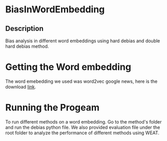 # BiasInWordEmbedding
## Description
Bias analysis in different word embeddings using hard debias and double hard debias method.
# Getting the Word embedding
The word emebedding we used was word2vec google news, here is the download [link](https://code.google.com/archive/p/word2vec/).
# Running the Progeam
To run different methods on a word embedding. Go to the method's folder and run the debias python file. 
We also provided evaluation file under the root folder to analyze the performance of different methods using WEAT.
